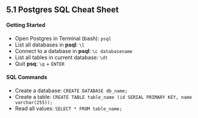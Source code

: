 
## 5.1 Postgres SQL Cheat Sheet


#### Getting Started

- Open Postgres in Terminal (bash): `psql`
- List all databases in **psql**: `\l`
- Connect to a database in **psql**: `\c databasename`
- List all tables in current database: `\dt`
- Quit **psq**: `\q` + `ENTER`

#### SQL Commands

- Create a database: `CREATE DATABASE db_name;`
- Create a table: `CREATE TABLE table_name (id SERIAL PRIMARY KEY, name varchar(255));`
- Read all values: `SELECT * FROM table_name;`
